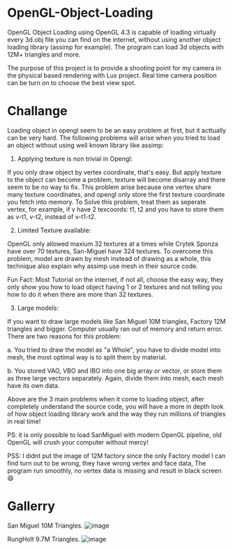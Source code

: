 # OpenGL-Object-Loading
OpenGL Object Loading using OpenGL 4.3 is capable of loading virtually every 3d.obj file you can find on the internet, without using another object loading library (assimp for example). The program can load 3d objects with 12M+ triangles and more.

The purpose of this project is to provide a shooting point for my camera in the physical based rendering with Lux project. Real time camera position can be turn on to choose the best view spot. 

# Challange
Loading object in opengl seem to be an easy problem at first, but it acttually can be very hard. The following problems will arise when you tried to load an object without using well known library like assimp:

1. Applying texture is non trivial in Opengl:
 
If you only draw object by vertex coordinate, that's easy. But apply texture to the object can become a problem, texture will become disarray and there seem to be no way to fix. This problem arise because one vertex share many texture coordinates, and opengl only store the first texture coordinate you fetch into memory. 
To Solve this problem, treat them as seperate vertex, for example, if v have 2 texcoords: t1, t2 and you have to store them as v-t1, v-t2, instead of v-t1-t2.

2. Limited Texture available:

OpenGL only allowed maxium 32 textures at a times while Crytek Sponza have over 70 textures, San-Miguel have 324 textures. To overcome this problem, model are drawn by mesh instead of drawing as a whole, this technique also explain why assimp use mesh in their source code.

Fun Fact: Most Tutorial on the internet, if not all, choose the easy way, they only show you how to load object having 1 or 2 textures and not telling you how to do it when there are more than 32 textures.

3. Large models:

If you want to draw large models like San Miguel 10M triangles, Factory 12M triangles and bigger. Computer usually ran out of memory and return error. There are two reasons for this problem:

a. You tried to draw the model as "a Whole", you have to divide model into mesh, the most optimal way is to split them by material.

b. You stored VAO, VBO and IBO into one big array or vector, or store them as three large vectors separately. Again, divide them into mesh, each mesh have its own data.

Above are the 3 main problems when it come to loading object, after completely understand the source code, you will have a more in depth look of how object loading library work and the way they run millions of triangles in real time! 

PS: it is only possible to load SanMiguel with modern OpenGL pipeline, old OpenGL will crush your computer without mercy!

PSS: I didnt put the image of 12M factory since the only Factory model I can find turn out to be wrong, they have wrong vertex and face data, The program run smoothly, no vertex data is missing and result in black screen :smile:

# Gallerry

San Miguel 10M Triangles.
![image](https://user-images.githubusercontent.com/93391908/140255256-d7cb524f-a53d-428e-ae15-4ee86b3ee16e.png)

RungHolt 9.7M Triangles.
![image](https://user-images.githubusercontent.com/93391908/140255628-4f5f732f-2f60-4cf8-a5ac-247b901d3179.png)
